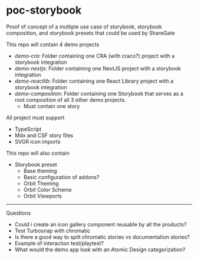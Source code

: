 # poc-storybook
Proof of concept of a multiple use case of storybook, storybook composition, and storybook presets that could be used by ShareGate


This repo will contain 4 demo projects
- *demo-cra*: Folder containing one CRA (with craco?) project with a storybook integration
- *demo-nextjs*: Folder containing one NextJS project with a storybook integration
- *demo-reactlib*: Folder containing one React Library project with a storybook integration
- *demo-composition*: Folder containing one Storybook that serves as a root composition of all 3 other demo projects.
    - Must contain one story

All project must support
- TypeScript
- Mdx and CSF story files
- SVGR icon imports

This repo will also contain
- Storybook preset 
    - Base theming
    - Basic configuration of addons?
    - Orbit Theming
    - Orbit Color Scheme
    - Orbit Viewports
    

---------------------------------------
Questions 
- Could i create an icon gallery component reusable by all the products?
- Test Turbosnap  with chromatic
- Is there a good way to split chromatic stories vs documentation stories?
- Example of interaction test/playtest?
- What would the demo app look with an Atomic Design categorization?




